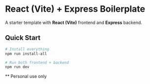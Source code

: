 # React (Vite) + Express Boilerplate

A starter template with **React (Vite)** frontend and **Express** backend.

## Quick Start

```bash
# Install everything
npm run install-all

# Run both frontend + backend
npm run dev
```

** Personal use only
